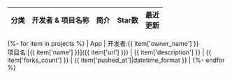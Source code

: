 | **分类** | **开发者 & 项目名称** | **简介** | **Star数** | **最近<br/>更新** |
| :----: | :----: | :----: | :----: | :----: |
{%- for item in projects %}
| App | 开发者:{{ item['owner_name'] }} <br/> 项目名:[{{ item['name'] }}]({{ item['url'] }}) | {{ item['description'] }} | {{ item['forks_count'] }} |  {{ item['pushed_at']|datetime_format }} |
{%- endfor %}